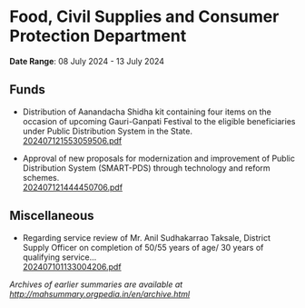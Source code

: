 # Food, Civil Supplies and Consumer Protection Department

**Date Range**: 08 July 2024 - 13 July 2024


## Funds
- Distribution of  Aanandacha Shidha kit containing four items on the occasion of upcoming Gauri-Ganpati Festival to the eligible beneficiaries under Public Distribution System in the State.\
  [202407121553059506.pdf](https://gr.maharashtra.gov.in/Site/Upload/Government%20Resolutions/English/202407121553059506.pdf)

- Approval of new proposals for modernization and improvement of Public Distribution System (SMART-PDS) through technology and reform schemes.\
  [202407121444450706.pdf](https://gr.maharashtra.gov.in/Site/Upload/Government%20Resolutions/English/202407121444450706.pdf)

## Miscellaneous
- Regarding service review of Mr. Anil Sudhakarrao Taksale, District Supply Officer on completion of 50/55 years of age/ 30 years of qualifying service...\
  [202407101133004206.pdf](https://gr.maharashtra.gov.in/Site/Upload/Government%20Resolutions/English/202407101133004206.pdf)


*Archives of earlier summaries are available at http://mahsummary.orgpedia.in/en/archive.html*